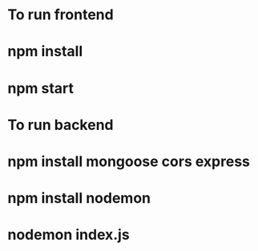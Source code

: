 # To run frontend
# npm install  
# npm start

# To run backend
# npm install mongoose cors express 
# npm install nodemon 
# nodemon index.js 
